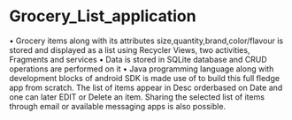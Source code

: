 # Grocery_List_application

• Grocery items along with its attributes size,quantity,brand,color/flavour is stored and displayed as a list using Recycler Views, two activities, Fragments and services
• Data is stored in SQLite database and CRUD operations are performed on it
• Java programming language along with development blocks of android SDK is made use of to build this full fledge app from scratch. 
The list of items appear in Desc orderbased on Date and one can later EDIT or Delete an item.
Sharing the selected list of items through email or available messaging apps is also possible.
